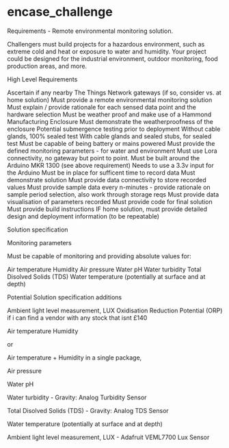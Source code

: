 # encase_challenge

Requirements - Remote environmental monitoring solution. 

Challengers must build projects for a hazardous environment, such as extreme cold and heat or exposure to water and humidity. Your project could be designed for the industrial environment, outdoor monitoring, food production areas, and more.

High Level Requirements

Ascertain if any nearby The Things Network gateways (if so, consider vs. at home solution)
Must provide a remote environmental monitoring solution
Must explain / provide rationale for each sensed data point and the hardware selection
Must be weather proof and make use of a Hammond Manufacturing Enclosure
Must demonstrate the weatherproofness of the enclosure
	Potential submergence testing prior to deployment
	Without cable glands, 100% sealed test
	With cable glands and sealed stubs, for sealed test
Must be capable of being battery or mains powered
Must provide the defined monitoring parameters - for water and environment
Must use Lora connectivity, no gateway but point to point. 
Must be built around the Arduino MKR 1300 (see above requirement)
Needs to use a 3.3v input for the Arduino 
Must be in place for sufficent time to record data
Must demonstrate solution 
Must provide data connectivity to store recorded values
Must provide sample data every n-minutes - provide rationale on sample period selection, also work through storage reqs
Must provide data visualisation of parameters recorded
Must provide code for final solution
Must provide build instructions 
IF home solution, must provide detailed design and deployment information (to be repeatable)

Solution specification

Monitoring parameters

Must be capable of monitoring and providing absolute values for: 

Air temperature
Humidity
Air pressure 
Water pH
Water turbidity
Total Disolved Solids (TDS)
Water temperature (potentially at surface and at depth)

Potential Solution specification additions

Ambient light level measurement, LUX
Oxidisation Reduction Potential (ORP) if i can find a vendor with any stock that isnt £140


Air temperature
Humidity

or 

Air temperature + Humidity in a single package, 

Air pressure 

Water pH

Water turbidity - Gravity: Analog Turbidity Sensor 

Total Disolved Solids (TDS) - Gravity: Analog TDS Sensor

Water temperature (potentially at surface and at depth)


Ambient light level measurement, LUX - Adafruit VEML7700 Lux Sensor 
